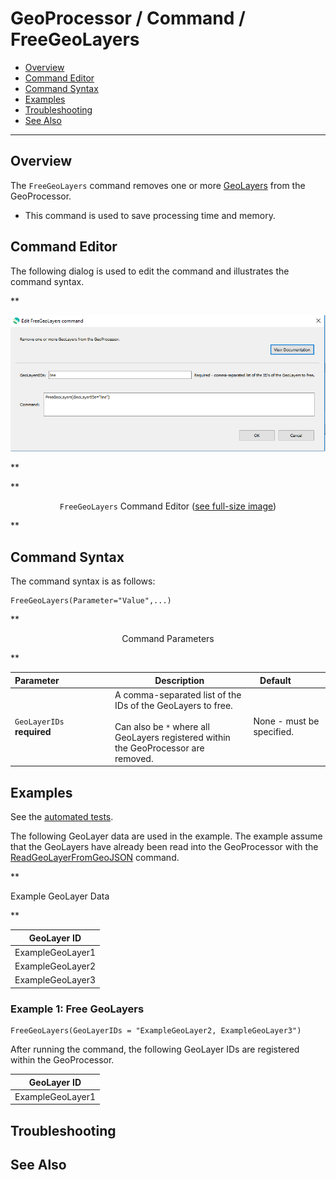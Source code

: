 # GeoProcessor / Command / FreeGeoLayers #

*   [Overview](#overview)
*   [Command Editor](#command-editor)
*   [Command Syntax](#command-syntax)
*   [Examples](#examples)
*   [Troubleshooting](#troubleshooting)
*   [See Also](#see-also)

-------------------------

## Overview ##

The `FreeGeoLayers` command removes one or more [GeoLayers](../../introduction/introduction.md#geolayer) from the GeoProcessor. 

*   This command is used to save processing time and memory. 

## Command Editor ##

The following dialog is used to edit the command and illustrates the command syntax.

**<p style="text-align: center;">
![FreeGeoLayers](FreeGeoLayers.png)
</p>**

**<p style="text-align: center;">
`FreeGeoLayers` Command Editor (<a href="../FreeGeoLayers.png">see full-size image</a>)
</p>**

## Command Syntax ##

The command syntax is as follows:

```text
FreeGeoLayers(Parameter="Value",...)
```
**<p style="text-align: center;">
Command Parameters
</p>**

|**Parameter**&nbsp;&nbsp;&nbsp;&nbsp;&nbsp;&nbsp;&nbsp;&nbsp;&nbsp;&nbsp;&nbsp;&nbsp;&nbsp;&nbsp;&nbsp;&nbsp;&nbsp;&nbsp;&nbsp;&nbsp;| **Description** | **Default**&nbsp;&nbsp;&nbsp;&nbsp;&nbsp;&nbsp;&nbsp;&nbsp;&nbsp;&nbsp; |
| --------------|-----------------|----------------- |
| `GeoLayerIDs` <br> **required**| A comma-separated list of the IDs of the GeoLayers to free. <br><br> Can also be `*` where all GeoLayers registered within the GeoProcessor are removed.| None - must be specified. |

## Examples ##

See the [automated tests](https://github.com/OpenWaterFoundation/owf-app-geoprocessor-python-test/tree/main/test/commands/FreeGeoLayers).

The following GeoLayer data are used in the example.
The example assume that the GeoLayers have already been read
into the GeoProcessor with the [ReadGeoLayerFromGeoJSON](../ReadGeoLayerFromGeoJSON/ReadGeoLayerFromGeoJSON.md) command.

**<p style="text-align: left;">
Example GeoLayer Data
</p>**

|GeoLayer ID|
| ---- | 
| ExampleGeoLayer1 |
| ExampleGeoLayer2 | 
| ExampleGeoLayer3 |

### Example 1: Free GeoLayers ###

```
FreeGeoLayers(GeoLayerIDs = "ExampleGeoLayer2, ExampleGeoLayer3")
```

After running the command, the following GeoLayer IDs are registered within the GeoProcessor. 

|GeoLayer ID|
| ---- |
| ExampleGeoLayer1  |

## Troubleshooting ##

## See Also ##

